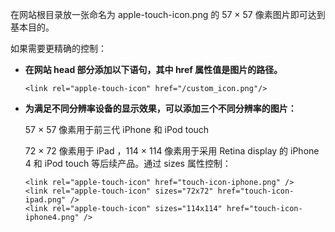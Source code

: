 在网站根目录放一张命名为 apple-touch-icon.png 的 57 × 57 像素图片即可达到基本目的。

如果需要更精确的控制：

* **在网站 head 部分添加以下语句，其中 href 属性值是图片的路径。**

	`<link rel="apple-touch-icon" href="/custom_icon.png"/>`

* **为满足不同分辨率设备的显示效果，可以添加三个不同分辨率的图片：**

	57 × 57 像素用于前三代 iPhone 和 iPod touch 
	
	72 × 72 像素用于 iPad ，114 × 114 像素用于采用 Retina display 的 iPhone 4 和 iPod touch 等后续产品。通过 sizes 属性控制：

	```
	<link rel="apple-touch-icon" href="touch-icon-iphone.png" />
	<link rel="apple-touch-icon" sizes="72x72" href="touch-icon-ipad.png" />
	<link rel="apple-touch-icon" sizes="114x114" href="touch-icon-iphone4.png" />
	```